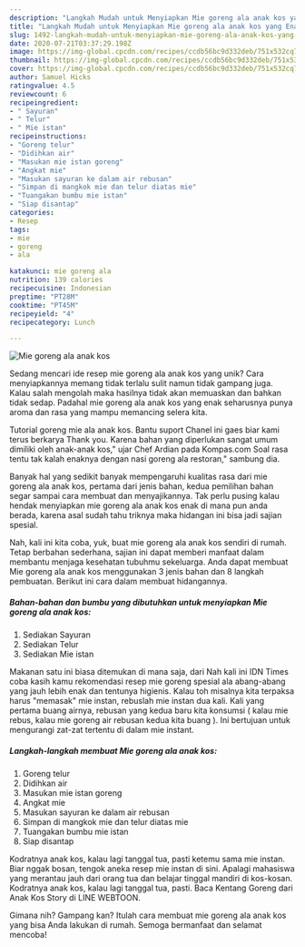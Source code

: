 ```yaml
---
description: "Langkah Mudah untuk Menyiapkan Mie goreng ala anak kos yang Enak"
title: "Langkah Mudah untuk Menyiapkan Mie goreng ala anak kos yang Enak"
slug: 1492-langkah-mudah-untuk-menyiapkan-mie-goreng-ala-anak-kos-yang-enak
date: 2020-07-21T03:37:29.198Z
image: https://img-global.cpcdn.com/recipes/ccdb56bc9d332deb/751x532cq70/mie-goreng-ala-anak-kos-foto-resep-utama.jpg
thumbnail: https://img-global.cpcdn.com/recipes/ccdb56bc9d332deb/751x532cq70/mie-goreng-ala-anak-kos-foto-resep-utama.jpg
cover: https://img-global.cpcdn.com/recipes/ccdb56bc9d332deb/751x532cq70/mie-goreng-ala-anak-kos-foto-resep-utama.jpg
author: Samuel Hicks
ratingvalue: 4.5
reviewcount: 6
recipeingredient:
- " Sayuran"
- " Telur"
- " Mie istan"
recipeinstructions:
- "Goreng telur"
- "Didihkan air"
- "Masukan mie istan goreng"
- "Angkat mie"
- "Masukan sayuran ke dalam air rebusan"
- "Simpan di mangkok mie dan telur diatas mie"
- "Tuangakan bumbu mie istan"
- "Siap disantap"
categories:
- Resep
tags:
- mie
- goreng
- ala

katakunci: mie goreng ala 
nutrition: 139 calories
recipecuisine: Indonesian
preptime: "PT28M"
cooktime: "PT45M"
recipeyield: "4"
recipecategory: Lunch

---
```



![Mie goreng ala anak kos](https://img-global.cpcdn.com/recipes/ccdb56bc9d332deb/751x532cq70/mie-goreng-ala-anak-kos-foto-resep-utama.jpg)

Sedang mencari ide resep mie goreng ala anak kos yang unik? Cara menyiapkannya memang tidak terlalu sulit namun tidak gampang juga. Kalau salah mengolah maka hasilnya tidak akan memuaskan dan bahkan tidak sedap. Padahal mie goreng ala anak kos yang enak seharusnya punya aroma dan rasa yang mampu memancing selera kita.

Tutorial goreng mie ala anak kos. Bantu suport Chanel ini gaes biar kami terus berkarya Thank you. Karena bahan yang diperlukan sangat umum dimiliki oleh anak-anak kos,&#34; ujar Chef Ardian pada Kompas.com Soal rasa tentu tak kalah enaknya dengan nasi goreng ala restoran,&#34; sambung dia.

Banyak hal yang sedikit banyak mempengaruhi kualitas rasa dari mie goreng ala anak kos, pertama dari jenis bahan, kedua pemilihan bahan segar sampai cara membuat dan menyajikannya. Tak perlu pusing kalau hendak menyiapkan mie goreng ala anak kos enak di mana pun anda berada, karena asal sudah tahu triknya maka hidangan ini bisa jadi sajian spesial.


Nah, kali ini kita coba, yuk, buat mie goreng ala anak kos sendiri di rumah. Tetap berbahan sederhana, sajian ini dapat memberi manfaat dalam membantu menjaga kesehatan tubuhmu sekeluarga. Anda dapat membuat Mie goreng ala anak kos menggunakan 3 jenis bahan dan 8 langkah pembuatan. Berikut ini cara dalam membuat hidangannya.

<!--inarticleads1-->

##### Bahan-bahan dan bumbu yang dibutuhkan untuk menyiapkan Mie goreng ala anak kos:

1. Sediakan  Sayuran
1. Sediakan  Telur
1. Sediakan  Mie istan


Makanan satu ini biasa ditemukan di mana saja, dari Nah kali ini IDN Times coba kasih kamu rekomendasi resep mie goreng spesial ala abang-abang yang jauh lebih enak dan tentunya higienis. Kalau toh misalnya kita terpaksa harus &#34;memasak&#34; mie instan, rebuslah mie instan dua kali. Kali yang pertama buang airnya, rebusan yang kedua baru kita konsumsi ( kalau mie rebus, kalau mie goreng air rebusan kedua kita buang ). Ini bertujuan untuk mengurangi zat-zat tertentu di dalam mie instant. 

<!--inarticleads2-->

##### Langkah-langkah membuat Mie goreng ala anak kos:

1. Goreng telur
1. Didihkan air
1. Masukan mie istan goreng
1. Angkat mie
1. Masukan sayuran ke dalam air rebusan
1. Simpan di mangkok mie dan telur diatas mie
1. Tuangakan bumbu mie istan
1. Siap disantap


Kodratnya anak kos, kalau lagi tanggal tua, pasti ketemu sama mie instan. Biar nggak bosan, tengok aneka resep mie instan di sini. Apalagi mahasiswa yang merantau jauh dari orang tua dan belajar tinggal mandiri di kos-kosan. Kodratnya anak kos, kalau lagi tanggal tua, pasti. Baca Kentang Goreng dari Anak Kos Story di LINE WEBTOON. 

Gimana nih? Gampang kan? Itulah cara membuat mie goreng ala anak kos yang bisa Anda lakukan di rumah. Semoga bermanfaat dan selamat mencoba!
